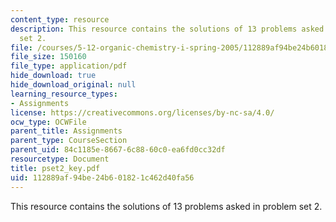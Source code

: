 ```yaml
---
content_type: resource
description: This resource contains the solutions of 13 problems asked in problem
  set 2.
file: /courses/5-12-organic-chemistry-i-spring-2005/112889af94be24b601821c462d40fa56_pset2_key.pdf
file_size: 150160
file_type: application/pdf
hide_download: true
hide_download_original: null
learning_resource_types:
- Assignments
license: https://creativecommons.org/licenses/by-nc-sa/4.0/
ocw_type: OCWFile
parent_title: Assignments
parent_type: CourseSection
parent_uid: 84c1185e-8667-6c88-60c0-ea6fd0cc32df
resourcetype: Document
title: pset2_key.pdf
uid: 112889af-94be-24b6-0182-1c462d40fa56
---
```

This resource contains the solutions of 13 problems asked in problem set 2.